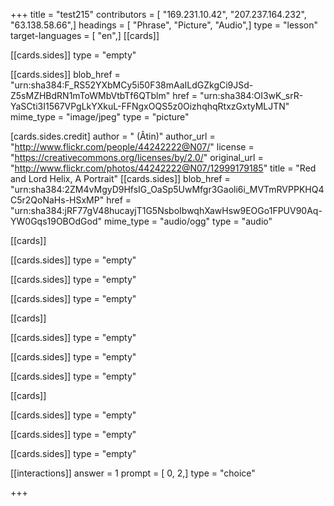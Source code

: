 +++
title = "test215"
contributors = [ "169.231.10.42", "207.237.164.232", "63.138.58.66",]
headings = [ "Phrase", "Picture", "Audio",]
type = "lesson"
target-languages = [ "en",]
[[cards]]

[[cards.sides]]
type = "empty"

[[cards.sides]]
blob_href = "urn:sha384:F_RS52YXbMCy5i50F38mAaILdGZkgCi9JSd-Z5sMZHBdRN1mToWMbVtbTf6QTblm"
href = "urn:sha384:OI3wK_srR-YaSCti3I1567VPgLkYXkuL-FFNgxOQS5z0OizhqhqRtxzGxtyMLJTN"
mime_type = "image/jpeg"
type = "picture"

[cards.sides.credit]
author = " (Âtin)"
author_url = "http://www.flickr.com/people/44242222@N07/"
license = "https://creativecommons.org/licenses/by/2.0/"
original_url = "http://www.flickr.com/photos/44242222@N07/12999179185"
title = "Red and Lord Helix, A Portrait"
[[cards.sides]]
blob_href = "urn:sha384:2ZM4vMgyD9HfsIG_OaSp5UwMfgr3Gaoli6i_MVTmRVPPKHQ4C5r2QoNaHs-HSxMP"
href = "urn:sha384:jRF77gV48hucayjT1G5NsboIbwqhXawHsw9EOGo1FPUV90Aq-YW0Gqs19OBOdGod"
mime_type = "audio/ogg"
type = "audio"

[[cards]]

[[cards.sides]]
type = "empty"

[[cards.sides]]
type = "empty"

[[cards.sides]]
type = "empty"

[[cards]]

[[cards.sides]]
type = "empty"

[[cards.sides]]
type = "empty"

[[cards.sides]]
type = "empty"

[[cards]]

[[cards.sides]]
type = "empty"

[[cards.sides]]
type = "empty"

[[cards.sides]]
type = "empty"

[[interactions]]
answer = 1
prompt = [ 0, 2,]
type = "choice"

+++
